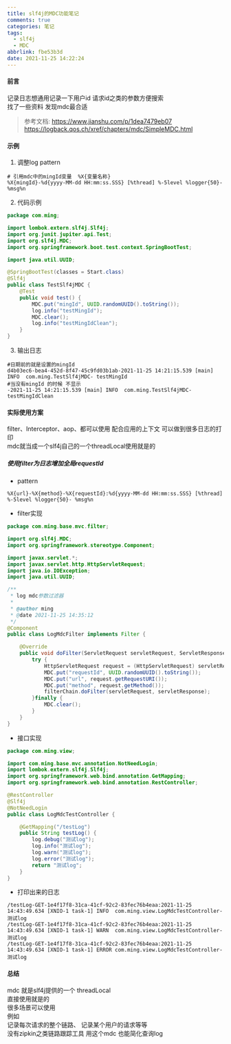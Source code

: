 ```yaml
---
title: slf4j的MDC功能笔记
comments: true
categories: 笔记
tags:
  - slf4j
  - MDC
abbrlink: fbe53b3d
date: 2021-11-25 14:22:24
---
```

#### 前言 
记录日志想通用记录一下用户id 请求id之类的参数方便搜索     
找了一些资料 发现mdc最合适    
>参考文档:
> https://www.jianshu.com/p/1dea7479eb07
> https://logback.qos.ch/xref/chapters/mdc/SimpleMDC.html

#### 示例
1. 调整log pattern    
```text
# 引用mdc中的mingId变量  %X{变量名称}
%X{mingId}-%d{yyyy-MM-dd HH:mm:ss.SSS} [%thread] %-5level %logger{50}- %msg%n
```
2. 代码示例
```java
package com.ming;

import lombok.extern.slf4j.Slf4j;
import org.junit.jupiter.api.Test;
import org.slf4j.MDC;
import org.springframework.boot.test.context.SpringBootTest;

import java.util.UUID;

@SpringBootTest(classes = Start.class)
@Slf4j
public class TestSlf4jMDC {
    @Test
    public void test() {
        MDC.put("mingId", UUID.randomUUID().toString());
        log.info("testMingId");
        MDC.clear();
        log.info("testMingIdClean");
    }
}
```
3. 输出日志 
```log
#日期前的就是设置的mingId
d4b03ec6-bea4-452d-8f47-45c9fd03b1ab-2021-11-25 14:21:15.539 [main] INFO  com.ming.TestSlf4jMDC- testMingId
#当没有mingId 的时候 不显示  
-2021-11-25 14:21:15.539 [main] INFO  com.ming.TestSlf4jMDC- testMingIdClean
```

#### 实际使用方案
filter、Interceptor、aop、都可以使用  配合应用的上下文 可以做到很多日志的打印        
mdc就当成一个slf4j自己的一个threadLocal使用就是的     
##### 使用filter为日志增加全局requestId 
* pattern 
```text
%X{url}-%X{method}-%X{requestId}:%d{yyyy-MM-dd HH:mm:ss.SSS} [%thread] %-5level %logger{50}- %msg%n
```
* filter实现  
```java
package com.ming.base.mvc.filter;

import org.slf4j.MDC;
import org.springframework.stereotype.Component;

import javax.servlet.*;
import javax.servlet.http.HttpServletRequest;
import java.io.IOException;
import java.util.UUID;

/**
 * log mdc参数过滤器
 *
 * @author ming
 * @date 2021-11-25 14:35:12
 */
@Component
public class LogMdcFilter implements Filter {

    @Override
    public void doFilter(ServletRequest servletRequest, ServletResponse servletResponse, FilterChain filterChain) throws IOException, ServletException {
        try {
            HttpServletRequest request = (HttpServletRequest) servletRequest;
            MDC.put("requestId", UUID.randomUUID().toString());
            MDC.put("url", request.getRequestURI());
            MDC.put("method", request.getMethod());
            filterChain.doFilter(servletRequest, servletResponse);
        }finally {
            MDC.clear();
        }
    }
}
```
* 接口实现 
```java
package com.ming.view;

import com.ming.base.mvc.annotation.NotNeedLogin;
import lombok.extern.slf4j.Slf4j;
import org.springframework.web.bind.annotation.GetMapping;
import org.springframework.web.bind.annotation.RestController;

@RestController
@Slf4j
@NotNeedLogin
public class LogMdcTestController {

    @GetMapping("/testLog")
    public String testLog() {
        log.debug("测试log");
        log.info("测试log");
        log.warn("测试log");
        log.error("测试log");
        return "测试log";
    }
}

```
* 打印出来的日志 
```log
/testLog-GET-1e4f17f8-31ca-41cf-92c2-83fec76b4eaa:2021-11-25 14:43:49.634 [XNIO-1 task-1] INFO  com.ming.view.LogMdcTestController- 测试log
/testLog-GET-1e4f17f8-31ca-41cf-92c2-83fec76b4eaa:2021-11-25 14:43:49.634 [XNIO-1 task-1] WARN  com.ming.view.LogMdcTestController- 测试log
/testLog-GET-1e4f17f8-31ca-41cf-92c2-83fec76b4eaa:2021-11-25 14:43:49.634 [XNIO-1 task-1] ERROR com.ming.view.LogMdcTestController- 测试log
```
#### 总结 
mdc 就是slf4j提供的一个 threadLocal     
直接使用就是的   
很多场景可以使用    
例如    
记录每次请求的整个链路、
记录某个用户的请求等等     
没有zipkin之类链路跟踪工具 用这个mdc 也能简化查询log    
















